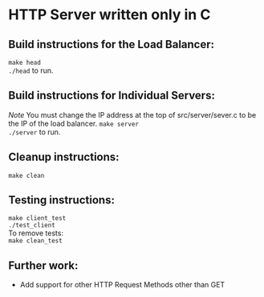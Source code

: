 # HTTP Server written only in C 

## Build instructions for the Load Balancer: 
`make head`   
`./head` to run.   
  
## Build instructions for Individual Servers: 
*Note* You must change the IP address at the top of src/server/sever.c to be the IP of the load balancer. 
`make server`   
`./server` to run.   

## Cleanup instructions: 
`make clean`

## Testing instructions:
`make client_test`  
`./test_client`  
To remove tests:   
`make clean_test` 

## Further work: 
* Add support for other HTTP Request Methods other than GET 
